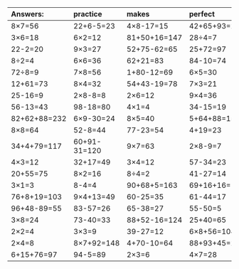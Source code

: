 | Answers: | practice | makes | perfect | ! |
| :--- | :--- | :--- | :--- | :--- |
| 8×7=56 | 22+6-5=23 | 4×8-17=15 | 42+65+93=200 | 3×5=15 | 
| 3×6=18 | 6×2=12 | 81+50+16=147 | 28÷4=7 | 3×8-7=17 | 
| 22-2=20 | 9×3=27 | 52+75-62=65 | 25+72=97 | 72-64=8 | 
| 8÷2=4 | 6×6=36 | 62+21=83 | 84-10=74 | 63-55=8 | 
| 72÷8=9 | 7×8=56 | 1+80-12=69 | 6×5=30 | 32+61=93 | 
| 12+61=73 | 8×4=32 | 54+43-19=78 | 7×3=21 | 93+24+82=199 | 
| 25-16=9 | 2×8-8=8 | 2×6=12 | 9×4=36 | 9×2=18 | 
| 56-13=43 | 98-18=80 | 4×1=4 | 34-15=19 | 4×4=16 | 
| 82+62+88=232 | 6×9-30=24 | 8×5=40 | 5+64+88=157 | 98+25+42=165 | 
| 8×8=64 | 52-8=44 | 77-23=54 | 4+19=23 | 4×9=36 | 
| 34+4+79=117 | 60+91-31=120 | 9×7=63 | 2×8-9=7 | 88+50-82=56 | 
| 4×3=12 | 32+17=49 | 3×4=12 | 57-34=23 | 45-26=19 | 
| 20+55=75 | 8×2=16 | 8÷4=2 | 41-27=14 | 8×4+5=37 | 
| 3×1=3 | 8-4=4 | 90+68+5=163 | 69+16+16=101 | 2×7=14 | 
| 76+8+19=103 | 9×4+13=49 | 60-25=35 | 61-44=17 | 7×4+18=46 | 
| 96+48-89=55 | 83-57=26 | 65-38=27 | 55-50=5 | 20÷5=4 | 
| 3×8=24 | 73-40=33 | 88+52-16=124 | 25+40=65 | 82+7-38=51 | 
| 2×2=4 | 3×3=9 | 39-27=12 | 6×8+56=104 | 9×2+85=103 | 
| 2×4=8 | 8×7+92=148 | 4+70-10=64 | 88+93+45=226 | 27÷3=9 | 
| 6+15+76=97 | 94-5=89 | 2×3=6 | 4×7=28 | 5×2+37=47 | 

